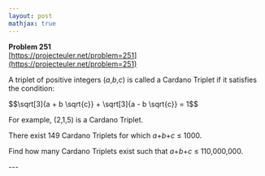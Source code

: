 ```yaml
---
layout: post
mathjax: true
---
```

**Problem 251**  
[https://projecteuler.net/problem=251](https://projecteuler.net/problem=251)

<p>
A triplet of positive integers (<var>a</var>,<var>b</var>,<var>c</var>) is called a Cardano Triplet if it satisfies the condition:</p>
$$\sqrt[3]{a + b \sqrt{c}} + \sqrt[3]{a - b \sqrt{c}} = 1$$

<p>
For example, (2,1,5) is a Cardano Triplet.
</p>
<p>
There exist 149 Cardano Triplets for which <var>a</var>+<var>b</var>+<var>c</var> ≤ 1000.
</p>
<p>
Find how many Cardano Triplets exist such that <var>a</var>+<var>b</var>+<var>c</var> ≤ 110,000,000.
 
</p>
---
